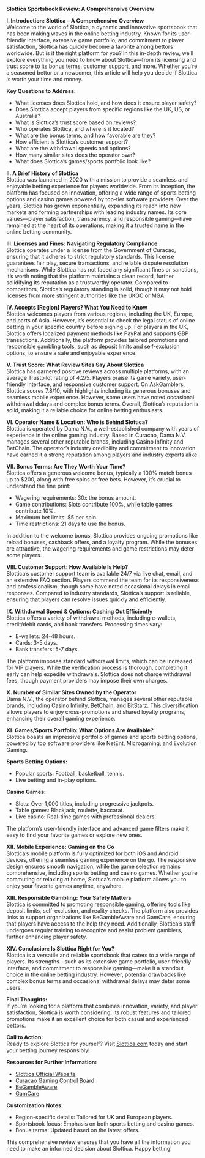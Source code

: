 **Slottica Sportsbook Review: A Comprehensive Overview**  

**I. Introduction: Slottica – A Comprehensive Overview**  
Welcome to the world of Slottica, a dynamic and innovative sportsbook that has been making waves in the online betting industry. Known for its user-friendly interface, extensive game portfolio, and commitment to player satisfaction, Slottica has quickly become a favorite among bettors worldwide. But is it the right platform for you? In this in-depth review, we’ll explore everything you need to know about Slottica—from its licensing and trust score to its bonus terms, customer support, and more. Whether you’re a seasoned bettor or a newcomer, this article will help you decide if Slottica is worth your time and money.  

**Key Questions to Address:**  
- What licenses does Slottica hold, and how does it ensure player safety?  
- Does Slottica accept players from specific regions like the UK, US, or Australia?  
- What is Slottica’s trust score based on reviews?  
- Who operates Slottica, and where is it located?  
- What are the bonus terms, and how favorable are they?  
- How efficient is Slottica’s customer support?  
- What are the withdrawal speeds and options?  
- How many similar sites does the operator own?  
- What does Slottica’s games/sports portfolio look like?  

**II. A Brief History of Slottica**  
Slottica was launched in 2020 with a mission to provide a seamless and enjoyable betting experience for players worldwide. From its inception, the platform has focused on innovation, offering a wide range of sports betting options and casino games powered by top-tier software providers. Over the years, Slottica has grown exponentially, expanding its reach into new markets and forming partnerships with leading industry names. Its core values—player satisfaction, transparency, and responsible gaming—have remained at the heart of its operations, making it a trusted name in the online betting community.  

**III. Licenses and Fines: Navigating Regulatory Compliance**  
Slottica operates under a license from the Government of Curacao, ensuring that it adheres to strict regulatory standards. This license guarantees fair play, secure transactions, and reliable dispute resolution mechanisms. While Slottica has not faced any significant fines or sanctions, it’s worth noting that the platform maintains a clean record, further solidifying its reputation as a trustworthy operator. Compared to competitors, Slottica’s regulatory standing is solid, though it may not hold licenses from more stringent authorities like the UKGC or MGA.  

**IV. Accepts [Region] Players? What You Need to Know**  
Slottica welcomes players from various regions, including the UK, Europe, and parts of Asia. However, it’s essential to check the legal status of online betting in your specific country before signing up. For players in the UK, Slottica offers localized payment methods like PayPal and supports GBP transactions. Additionally, the platform provides tailored promotions and responsible gambling tools, such as deposit limits and self-exclusion options, to ensure a safe and enjoyable experience.  

**V. Trust Score: What Review Sites Say About Slottica**  
Slottica has garnered positive reviews across multiple platforms, with an average Trustpilot rating of 4.2/5. Players praise its game variety, user-friendly interface, and responsive customer support. On AskGamblers, Slottica scores 7.8/10, with highlights including its generous bonuses and seamless mobile experience. However, some users have noted occasional withdrawal delays and complex bonus terms. Overall, Slottica’s reputation is solid, making it a reliable choice for online betting enthusiasts.  

**VI. Operator Name & Location: Who is Behind Slottica?**  
Slottica is operated by Dama N.V., a well-established company with years of experience in the online gaming industry. Based in Curacao, Dama N.V. manages several other reputable brands, including Casino Infinity and BetChain. The operator’s industry credibility and commitment to innovation have earned it a strong reputation among players and industry experts alike.  

**VII. Bonus Terms: Are They Worth Your Time?**  
Slottica offers a generous welcome bonus, typically a 100% match bonus up to $200, along with free spins or free bets. However, it’s crucial to understand the fine print:  
- Wagering requirements: 30x the bonus amount.  
- Game contributions: Slots contribute 100%, while table games contribute 10%.  
- Maximum bet limits: $5 per spin.  
- Time restrictions: 21 days to use the bonus.  

In addition to the welcome bonus, Slottica provides ongoing promotions like reload bonuses, cashback offers, and a loyalty program. While the bonuses are attractive, the wagering requirements and game restrictions may deter some players.  

**VIII. Customer Support: How Available Is Help?**  
Slottica’s customer support team is available 24/7 via live chat, email, and an extensive FAQ section. Players commend the team for its responsiveness and professionalism, though some have noted occasional delays in email responses. Compared to industry standards, Slottica’s support is reliable, ensuring that players can resolve issues quickly and efficiently.  

**IX. Withdrawal Speed & Options: Cashing Out Efficiently**  
Slottica offers a variety of withdrawal methods, including e-wallets, credit/debit cards, and bank transfers. Processing times vary:  
- E-wallets: 24-48 hours.  
- Cards: 3-5 days.  
- Bank transfers: 5-7 days.  

The platform imposes standard withdrawal limits, which can be increased for VIP players. While the verification process is thorough, completing it early can help expedite withdrawals. Slottica does not charge withdrawal fees, though payment providers may impose their own charges.  

**X. Number of Similar Sites Owned by the Operator**  
Dama N.V., the operator behind Slottica, manages several other reputable brands, including Casino Infinity, BetChain, and BitStarz. This diversification allows players to enjoy cross-promotions and shared loyalty programs, enhancing their overall gaming experience.  

**XI. Games/Sports Portfolio: What Options Are Available?**  
Slottica boasts an impressive portfolio of games and sports betting options, powered by top software providers like NetEnt, Microgaming, and Evolution Gaming.  

**Sports Betting Options:**  
- Popular sports: Football, basketball, tennis.  
- Live betting and in-play options.  

**Casino Games:**  
- Slots: Over 1,000 titles, including progressive jackpots.  
- Table games: Blackjack, roulette, baccarat.  
- Live casino: Real-time games with professional dealers.  

The platform’s user-friendly interface and advanced game filters make it easy to find your favorite games or explore new ones.  

**XII. Mobile Experience: Gaming on the Go**  
Slottica’s mobile platform is fully optimized for both iOS and Android devices, offering a seamless gaming experience on the go. The responsive design ensures smooth navigation, while the game selection remains comprehensive, including sports betting and casino games. Whether you’re commuting or relaxing at home, Slottica’s mobile platform allows you to enjoy your favorite games anytime, anywhere.  

**XIII. Responsible Gambling: Your Safety Matters**  
Slottica is committed to promoting responsible gaming, offering tools like deposit limits, self-exclusion, and reality checks. The platform also provides links to support organizations like BeGambleAware and GamCare, ensuring that players have access to the help they need. Additionally, Slottica’s staff undergoes regular training to recognize and assist problem gamblers, further enhancing player safety.  

**XIV. Conclusion: Is Slottica Right for You?**  
Slottica is a versatile and reliable sportsbook that caters to a wide range of players. Its strengths—such as its extensive game portfolio, user-friendly interface, and commitment to responsible gaming—make it a standout choice in the online betting industry. However, potential drawbacks like complex bonus terms and occasional withdrawal delays may deter some users.  

**Final Thoughts:**  
If you’re looking for a platform that combines innovation, variety, and player satisfaction, Slottica is worth considering. Its robust features and tailored promotions make it an excellent choice for both casual and experienced bettors.  

**Call to Action:**  
Ready to explore Slottica for yourself? Visit [Slottica.com](https://slottica.com) today and start your betting journey responsibly!  

**Resources for Further Information:**  
- [Slottica Official Website](https://slottica.com)  
- [Curacao Gaming Control Board](https://www.gamingcontrolcuracao.org)  
- [BeGambleAware](https://www.begambleaware.org)  
- [GamCare](https://www.gamcare.org.uk)  

**Customization Notes:**  
- Region-specific details: Tailored for UK and European players.  
- Sportsbook focus: Emphasis on both sports betting and casino games.  
- Bonus terms: Updated based on the latest offers.  

This comprehensive review ensures that you have all the information you need to make an informed decision about Slottica. Happy betting!
